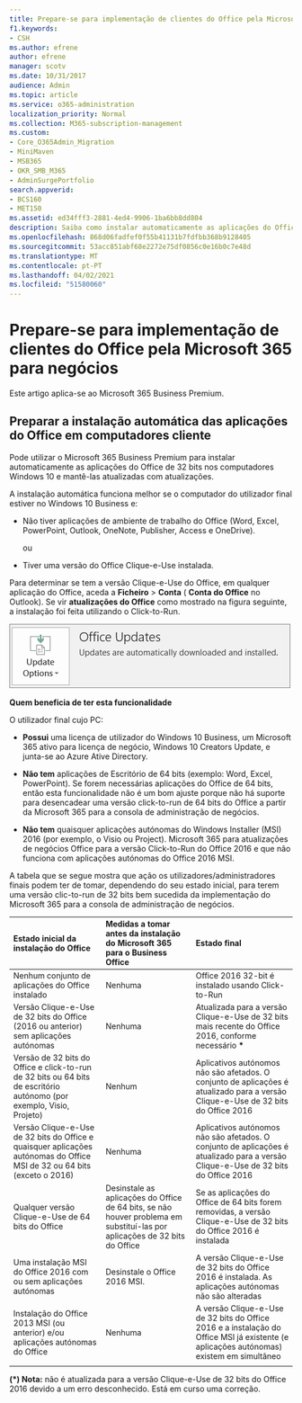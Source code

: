 ```yaml
---
title: Prepare-se para implementação de clientes do Office pela Microsoft 365 para negócios
f1.keywords:
- CSH
ms.author: efrene
author: efrene
manager: scotv
ms.date: 10/31/2017
audience: Admin
ms.topic: article
ms.service: o365-administration
localization_priority: Normal
ms.collection: M365-subscription-management
ms.custom:
- Core_O365Admin_Migration
- MiniMaven
- MSB365
- OKR_SMB_M365
- AdminSurgePortfolio
search.appverid:
- BCS160
- MET150
ms.assetid: ed34fff3-2881-4ed4-9906-1ba6bb8dd804
description: Saiba como instalar automaticamente as aplicações do Office de 32 bits nos computadores Windows 10 e mantê-las atualizadas.
ms.openlocfilehash: 868d06fadfef0f55b41131b7fdfbb368b9128405
ms.sourcegitcommit: 53acc851abf68e2272e75df0856c0e16b0c7e48d
ms.translationtype: MT
ms.contentlocale: pt-PT
ms.lasthandoff: 04/02/2021
ms.locfileid: "51580060"
---
```

# <a name="prepare-for-office-client-deployment-by-microsoft-365-for-business"></a>Prepare-se para implementação de clientes do Office pela Microsoft 365 para negócios

Este artigo aplica-se ao Microsoft 365 Business Premium.

## <a name="prepare-to-automatically-install-office-apps-to-client-computers"></a>Preparar a instalação automática das aplicações do Office em computadores cliente

Pode utilizar o Microsoft 365 Business Premium para instalar automaticamente as aplicações do Office de 32 bits nos computadores Windows 10 e mantê-las atualizadas com atualizações.
  
A instalação automática funciona melhor se o computador do utilizador final estiver no Windows 10 Business e:
  
- Não tiver aplicações de ambiente de trabalho do Office (Word, Excel, PowerPoint, Outlook, OneNote, Publisher, Access e OneDrive).
    
    ou
    
- Tiver uma versão do Office Clique-e-Use instalada.
    
Para determinar se tem a versão Clique-e-Use do Office, em qualquer aplicação do Office, aceda a **Ficheiro** \> **Conta** ( **Conta do Office** no Outlook). Se vir **atualizações do Office** como mostrado na figura seguinte, a instalação foi feita utilizando o Click-to-Run. 
  
![Screenshot of Office updates in Office app Account](../media/e3439380-fa43-4ed6-ae5d-64851c297df5.png)
  
 **Quem beneficia de ter esta funcionalidade**
  
O utilizador final cujo PC:
  
- **Possui**  uma licença de utilizador do Windows 10 Business, um Microsoft 365 ativo para licença de negócio, Windows 10 Creators Update, e junta-se ao Azure Ative Directory. 
    
- **Não tem** aplicações de Escritório de 64 bits (exemplo: Word, Excel, PowerPoint). Se forem necessárias aplicações do Office de 64 bits, então esta funcionalidade não é um bom ajuste porque não há suporte para desencadear uma versão click-to-run de 64 bits do Office a partir da Microsoft 365 para a consola de administração de negócios. 
    
- **Não tem** quaisquer aplicações autónomas do Windows Installer (MSI) 2016 (por exemplo, o Visio ou Project). Microsoft 365 para atualizações de negócios Office para a versão Click-to-Run do Office 2016 e que não funciona com aplicações autónomas do Office 2016 MSI. 
    
A tabela que se segue mostra que ação os utilizadores/administradores finais podem ter de tomar, dependendo do seu estado inicial, para terem uma versão clic-to-run de 32 bits bem sucedida da implementação do Microsoft 365 para a consola de administração de negócios.
  
|**Estado inicial da instalação do Office**|**Medidas a tomar antes da instalação do Microsoft 365 para o Business Office**|**Estado final**|
|:-----|:-----|:-----|
|Nenhum conjunto de aplicações do Office instalado  <br/> |Nenhuma  <br/> |Office 2016 32-bit é instalado usando Click-to-Run  <br/> |
|Versão Clique-e-Use de 32 bits do Office (2016 ou anterior) sem aplicações autónomas  <br/> |Nenhuma  <br/> |Atualizada para a versão Clique-e-Use de 32 bits mais recente do Office 2016, conforme necessário **\*** <br/> |
|Versão de 32 bits do Office e click-to-run de 32 bits ou 64 bits de escritório autónomo (por exemplo, Visio, Projeto)  <br/> |Nenhum  <br/> |Aplicativos autónomos não são afetados. O conjunto de aplicações é atualizado para a versão Clique-e-Use de 32 bits do Office 2016  <br/> |
|Versão Clique-e-Use de 32 bits do Office e quaisquer aplicações autónomas do Office MSI de 32 ou 64 bits (exceto o 2016)  <br/> |Nenhuma  <br/> |Aplicativos autónomos não são afetados. O conjunto de aplicações é atualizado para a versão Clique-e-Use de 32 bits do Office 2016  <br/> ||||
|Qualquer versão Clique-e-Use de 64 bits do Office  <br/> |Desinstale as aplicações do Office de 64 bits, se não houver problema em substituí-las por aplicações de 32 bits do Office  <br/> |Se as aplicações do Office de 64 bits forem removidas, a versão Clique-e-Use de 32 bits do Office 2016 é instalada  <br/> |
|Uma instalação MSI do Office 2016 com ou sem aplicações autónomas  <br/> |Desinstale o Office 2016 MSI.  <br/> |A versão Clique-e-Use de 32 bits do Office 2016 é instalada. As aplicações autónomas não são alteradas  <br/> |
|Instalação do Office 2013 MSI (ou anterior) e/ou aplicações autónomas do Office  <br/> |Nenhuma  <br/> |A versão Clique-e-Use de 32 bits do Office 2016 e a instalação do Office MSI já existente (e aplicações autónomas) existem em simultâneo  <br/> |
||||
   
 **(\*) Nota:** não é atualizada para a versão Clique-e-Use de 32 bits do Office 2016 devido a um erro desconhecido. Está em curso uma correção. 
  
